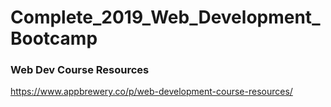 # Complete_2019_Web_Development_Bootcamp

### Web Dev Course Resources
https://www.appbrewery.co/p/web-development-course-resources/
